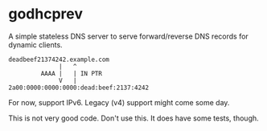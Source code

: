 godhcprev
=========

A simple stateless DNS server to serve forward/reverse DNS records for dynamic clients.

    deadbeef21374242.example.com 
                  |   ^
             AAAA |   | IN PTR
                  V   |
    2a00:0000:0000:0000:dead:beef:2137:4242

For now, support IPv6. Legacy (v4) support might come some day.

This is not very good code. Don't use this. It does have some tests, though.
